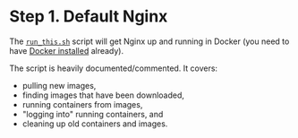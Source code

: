 # Step 1. Default Nginx

The [`run_this.sh`](https://github.com/thankevan/Tutorial_WebHostServer/blob/main/step1_default_nginx/run_this.sh) script will get Nginx up and running in Docker (you need to have [Docker installed](https://docs.docker.com/desktop/) already).

The script is heavily documented/commented. It covers:
 - pulling new images, 
 - finding images that have been downloaded,
 - running containers from images,
 - "logging into" running containers, and
 - cleaning up old containers and images.
